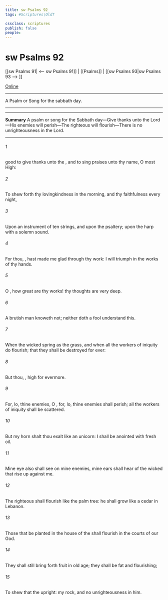 ```yaml
---
title: sw Psalms 92
tags: #Scriptures\OldT

cssclass: scriptures
publish: false
people:
---
```


# sw Psalms 92
[[sw Psalms 91| <-- sw Psalms 91]] | [[Psalms]] | [[sw Psalms 93|sw Psalms 93 --> ]]

[Online](https://churchofjesuschrist.org/study/scriptures/ot/ps/92?lang=eng)

---
A Psalm or Song for the sabbath day.

---

---
__Summary__
A psalm or song for the Sabbath day—Give thanks unto the Lord—His enemies will perish—The righteous will flourish—There is no unrighteousness in the Lord.

---
###### 1 
 good  to give thanks unto the , and to sing praises unto thy name, O most High:

###### 2 
To shew forth thy lovingkindness in the morning, and thy faithfulness every night,

###### 3 
Upon an instrument of ten strings, and upon the psaltery; upon the harp with a solemn sound.

###### 4 
For thou, , hast made me glad through thy work: I will triumph in the works of thy hands.

###### 5 
O , how great are thy works!  thy thoughts are very deep.

###### 6 
A brutish man knoweth not; neither doth a fool understand this.

###### 7 
When the wicked spring as the grass, and when all the workers of iniquity do flourish;  that they shall be destroyed for ever:

###### 8 
But thou, ,  high for evermore.

###### 9 
For, lo, thine enemies, O , for, lo, thine enemies shall perish; all the workers of iniquity shall be scattered.

###### 10 
But my horn shalt thou exalt like  an unicorn: I shall be anointed with fresh oil.

###### 11 
Mine eye also shall see  on mine enemies,  mine ears shall hear  of the wicked that rise up against me.

###### 12 
The righteous shall flourish like the palm tree: he shall grow like a cedar in Lebanon.

###### 13 
Those that be planted in the house of the  shall flourish in the courts of our God.

###### 14 
They shall still bring forth fruit in old age; they shall be fat and flourishing;

###### 15 
To shew that the   upright:  my rock, and  no unrighteousness in him.

